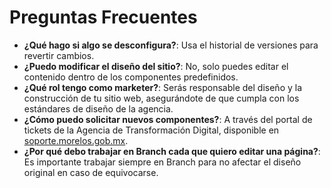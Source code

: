 # Preguntas Frecuentes

* **¿Qué hago si algo se desconfigura?**: Usa el historial de versiones para revertir cambios.
* **¿Puedo modificar el diseño del sitio?**: No, solo puedes editar el contenido dentro de los componentes predefinidos.
* **¿Qué rol tengo como marketer?**: Serás responsable del diseño y la construcción de tu sitio web, asegurándote de que cumpla con los estándares de diseño de la agencia.
* **¿Cómo puedo solicitar nuevos componentes?**: A través del portal de tickets de la Agencia de Transformación Digital, disponible en [soporte.morelos.gob.mx](https://soporte.morelos.gob.mx/).
* **¿Por qué debo trabajar en Branch cada que quiero editar una página?**: Es importante trabajar siempre en Branch para no afectar el diseño original en caso de equivocarse.
